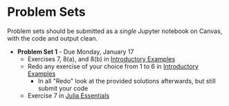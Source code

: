 # Problem Sets

Problem sets should be submitted as a *single* Jupyter notebook on Canvas, with the code and output clean.
- **Problem Set 1** - Due Monday, January 17
  - Exercises 7, 8(a), and 8(b) in [Introductory Examples](https://julia.quantecon.org/getting_started_julia/julia_by_example.html)
  - Redo any exercise of your choice from 1 to 6 in [Introductory Examples](https://julia.quantecon.org/getting_started_julia/julia_by_example.html)
    - In all "Redo" look at the provided solutions afterwards, but still submit your code
  - Exercise 7 in [Julia Essentials](https://julia.quantecon.org/getting_started_julia/julia_essentials.html)

<!-- - **Problem Set 2** - Due Thursday September 24th -->
<!--   - Unlike the first assignment, we will start grading this on style and reproducibility rather than just on whether you get the correct numbers.  See the [Digression on Style and Naming](https://julia.quantecon.org/getting_started_julia/introduction_to_types.html#A-Digression-on-Style-and-Naming) -->
<!--   - Exercises 2, 3, and 4 in [Fundamental Types](https://julia.quantecon.org/getting_started_julia/fundamental_types.html) -->
<!--   - Exercises 1, 2, and 3 in [Introduction to Types](https://julia.quantecon.org/getting_started_julia/introduction_to_types.html) -->
<!-- - **Problem Set 3** - Due Thursday October 1st -->
<!--   - Exercises 4, 5, 6 in [Introduction to Types](https://julia.quantecon.org/getting_started_julia/introduction_to_types.html) -->
<!-- - **Problem Set 4:** Due Thursday, October 8th -->
<!--   - Exercise 1 in [Generic Programming](https://julia.quantecon.org/more_julia/generic_programming.html) -->
<!--   - Exercise 1 in [Numerical Linear Algebra](https://github.com/ubcecon/ECON622_2019/blob/master/notebooks/numerical_linear_algebra.ipynb) -->
<!--   - Exercises 1a, 1b, 1c  in [Git and Github](https://julia.quantecon.org/more_julia/version_control.html) -->
<!--     - For the git/github in your ipynb notebook add links to the various PRs or screenshots with some evidence that you executed the steps.  No need to do much about the formatting -->
<!--     - The easiest is certainly if you do all of this with public github repos, and then you can just provide links to the "evidence" -->
<!-- - **Problem Set 5:** Due Thursday, October 22nd -->
<!--   - Exercise 1 in [Testing and Packages](https://julia.quantecon.org/more_julia/testing.html) also consider doing exercise 2, which is watching a video, perhaps first -->
<!-- - **Problem Set 6:** Due Thursday, October 29th -->
<!--   - Complete one of the exercises from [optimization algorithms](https://schrimpf.github.io/AnimatedOptimization.jl/exercises/) Turn in a link to a public git repo containing your work (preferred) or a jupyter notebook. -->
<!-- - **Problem Set 7:** Due Thursday, November 5th : either   -->
<!--   a) Work on one of the issues in [GMMInference.jl](https://github.com/schrimpf/GMMInference.jl/issues).  -->
<!--     - If you have a GMM model you're interested in, Issue #7 would be a good choice -->
<!--     - If you are interested in econometric theory, issues #5 and the second bullet of #8 are good and will require some research -->
<!--     - If you like thinking about code organization and package design, #2, #6, or #10 are relevant -->
<!--     - As with the previous assignment, you need not complete the task; make whatever progress you can in 6 hours or so. If you want your work to be added to the repository, either make a pull request or say so on whatever you turn in.  -->

<!--   or  -->
<!--   b) Contribute to another Julia package. This can be something modest like clarifying documentation, improving tests, or even creating an issue reporting a bug or thoughtfully requesting a feature. Check with me if you're unsure whether your plan is appropriate. -->
<!-- - **Problem Set 8:** Due Thursday, November 19th -->
<!--   - Improve the performance of a piece of code. Take some code from a package, previous assignment, or lecture and attempt to improve its performance. Include benchmarks of the initial version and your modified version. Briefly describe the things you tried.  -->

